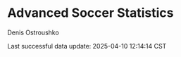 # Advanced Soccer Statistics
Denis Ostroushko

<!-- gfm -->

Last successful data update: 2025-04-10 12:14:14 CST
